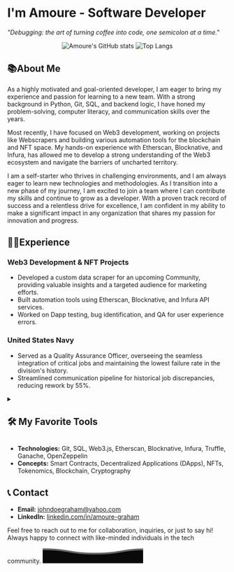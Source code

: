 # I'm Amoure - Software Developer

_"Debugging: the art of turning coffee into code, one semicolon at a time."_


<p align="center">
  <img src="https://github-readme-stats.vercel.app/api?username=dirtyhandscm&theme=chartreuse-dark&show_icons=true" alt="Amoure's GitHub stats" width="45%" />
  <img src="https://github-readme-stats.vercel.app/api/top-langs/?username=dirtyhandscm&layout=compact&theme=chartreuse-dark&langs_count=4" alt="Top Langs" width="45%" height="158" />
</p>


## 📚About Me

As a highly motivated and goal-oriented developer, I am eager to bring my experience and passion for learning to a new team. With a strong background in Python, Git, SQL, and backend logic, I have honed my problem-solving, computer literacy, and communication skills over the years.

Most recently, I have focused on Web3 development, working on projects like Webscrapers and building various automation tools for the blockchain and NFT space. My hands-on experience with Etherscan, Blocknative, and Infura, has allowed me to develop a strong understanding of the Web3 ecosystem and navigate the barriers of uncharted territory.

I am a self-starter who thrives in challenging environments, and I am always eager to learn new technologies and methodologies. As I transition into a new phase of my journey, I am excited to join a team where I can contribute my skills and continue to grow as a developer. With a proven track record of success and a relentless drive for excellence, I am confident in my ability to make a significant impact in any organization that shares my passion for innovation and progress.

## 👩‍💻Experience

### Web3 Development & NFT Projects

- Developed a custom data scraper for an upcoming Community, providing valuable insights and a targeted audience for marketing efforts.
- Built automation tools using Etherscan, Blocknative, and Infura API services.
- Worked on Dapp testing, bug identification, and QA for user experience errors.

### United States Navy

- Served as a Quality Assurance Officer, overseeing the seamless integration of critical jobs and maintaining the lowest failure rate in the division's history.
- Streamlined communication pipeline for historical job discrepancies, reducing rework by 55%.

<details> 
  <summary><h2>🛠️ My Favorite Tools</h2></summary>
 
  <!-- Some badges are from https://github.com/Ileriayo/markdown-badges -->

  <h3>👨‍💻 Programming and Markup Languages</h3>

  <p>
      <a href="https://github.com/search?q=user%3ADenverCoder1+language%3Abash"><img alt="Bash" src="https://img.shields.io/badge/Bash-121011.svg?logo=gnu-bash&logoColor=white"></a>
      <a href="https://github.com/search?q=user%3ADenverCoder1+language%3Acss"><img alt="CSS" src="https://img.shields.io/badge/CSS-1572B6.svg?logo=css3&logoColor=white"></a>
      <a href="https://github.com/search?q=user%3ADenverCoder1+language%3Ahtml"><img alt="HTML" src="https://img.shields.io/badge/HTML-E34F26.svg?logo=html5&logoColor=white"></a>
      <a href="https://github.com/search?q=user%3ADenverCoder1+language%3Ajavascript"><img alt="JavaScript" src="https://img.shields.io/badge/JavaScript-F7DF1E.svg?logo=javascript&logoColor=black"></a>
      <a href="https://github.com/search?q=user%3ADenverCoder1+language%3Amarkdown"><img alt="Markdown" src="https://img.shields.io/badge/Markdown-000000.svg?logo=markdown&logoColor=white"></a>
      <a href="https://github.com/search?q=user%3ADenverCoder1+language%3Ajavascript"><img alt="Node.js" src="https://img.shields.io/badge/Node.js-43853D.svg?logo=node.js&logoColor=white"></a>
      <a href="https://github.com/search?q=user%3ADenverCoder1+language%3Apython"><img alt="Python" src="https://img.shields.io/badge/Python-14354C.svg?logo=python&logoColor=white"></a>
      <a href="https://github.com/search?q=user%3ADenverCoder1+language%3Asql"><img alt="SQL" src="https://custom-icon-badges.demolab.com/badge/SQL-025E8C.svg?logo=database&logoColor=white"></a>
      <a href="https://github.com/search?q=user%3ADenverCoder1+language%3AtypeScript"><img alt="TypeScript" src="https://img.shields.io/badge/TypeScript-007ACC.svg?logo=typescript&logoColor=white"></a>
  </p>

  <h3>🧰 Frameworks and Libraries</h3>

  <p>
      <a href="#"><img alt="Discord.py" src="https://custom-icon-badges.demolab.com/badge/Discord.py-0d1620.svg?logo=dpy"></a>
      <a href="#"><img alt="Electron" src="https://img.shields.io/badge/Electron-20232e.svg?logo=electron&logoColor=white"></a>
      <a href="#"><img alt="Express.js" src="https://img.shields.io/badge/Express.js-404d59.svg?logo=express&logoColor=white"></a>
      <a href="#"><img alt="Flask" src="https://img.shields.io/badge/Flask-000000.svg?logo=flask&logoColor=white"></a>
      <a href="#"><img alt="GitHub Actions" src="https://img.shields.io/badge/GitHub%20Actions-2671E5.svg?logo=github%20actions&logoColor=white"></a>
      <a href="#"><img alt="Pandas" src="https://img.shields.io/badge/Pandas-150458.svg?logo=pandas&logoColor=white"></a>
    <a href="#"><img alt="pytest" src="https://img.shields.io/badge/pytest-0d1620.svg?logo=pytest"></a>
    <a href="#"><img alt="Selenium" src="https://img.shields.io/badge/Selenium-43B02A.svg?logo=selenium&logoColor=white"></a>
    <a href="#"><img alt="json" src="https://img.shields.io/badge/JSON-000000.svg?logo=json&logoColor=white"></a>
   <a href="#"><img alt="Twilio" src="https://img.shields.io/badge/Twilio-6D0F79.svg?logo=twilio&logoColor=white"></a>
    <a href="#"><img alt="Next.js" src="https://img.shields.io/badge/Next.js-000000.svg?logo=Next.js&logoColor=white"></a>
      <a href="#"><img alt="React" src="https://img.shields.io/badge/React-20232a.svg?logo=react&logoColor=%2361DAFB"></a>
    <a href="#"><img alt="Solidity" src="https://img.shields.io/badge/Solidity-000000.svg?logo=Solidity&logoColor=white"></a>
   <a href="#"><img alt="FastAPI" src="https://img.shields.io/badge/FastAPI-009688.svg?logo=fastapi&logoColor=white"></a>
    <a href="#"><img alt="BS" src="https://img.shields.io/badge/BeautifulSoup-000000.svg?logo=BeautifulSoup&logoColor=white"></a>
  </p>

  <h3>🗄️ Databases and Cloud Hosting</h3>

  <p>
      <a href="#"><img alt="GitHub Pages" src="https://img.shields.io/badge/GitHub%20Pages-327FC7.svg?logo=github&logoColor=white"></a>
      <a href="#"><img alt="Heroku" src="https://img.shields.io/badge/Heroku-430098.svg?logo=heroku&logoColor=white"></a>
      <a href="#"><img alt="MongoDB" src ="https://img.shields.io/badge/MongoDB-4ea94b.svg?logo=mongodb&logoColor=white"></a>
      <a href="#"><img alt="MySQL" src="https://img.shields.io/badge/MySQL-00f.svg?logo=mysql&logoColor=white"></a>
      <a href="#"><img alt="Notion" src="https://img.shields.io/badge/Notion-010101.svg?logo=notion&logoColor=white"></a>
      <a href="#"><img alt="Oracle" src ="https://img.shields.io/badge/Oracle-F00000.svg?logo=oracle&logoColor=white"></a>
      <a href="#"><img alt="PostgreSQL" src ="https://img.shields.io/badge/PostgreSQL-316192.svg?logo=postgresql&logoColor=white"></a>
      <a href="#"><img alt="Repl.it" src="https://img.shields.io/badge/Repl.it-0D101E.svg?logo=Replit&logoColor=white"></a>
      <a href="#"><img alt="SQLite" src ="https://img.shields.io/badge/SQLite-07405e.svg?logo=sqlite&logoColor=white"></a>
  </p>

  <h3>💻 Software and Applications</h3>

  <p>
      <a href="#"><img alt="Adobe" src="https://img.shields.io/badge/Adobe-FF0000.svg?logo=adobe&logoColor=white"></a>
      <a href="#"><img alt="Arch Linux" src="https://img.shields.io/badge/Arch%20Linux-1793D1.svg?logo=arch-linux&logoColor=white"></a>
      <a href="#"><img alt="Brave" src="https://img.shields.io/badge/-Brave-FB542B?logo=brave&logoColor=white"></a>
      <a href="#"><img alt="Discord" src="https://img.shields.io/badge/-Discord-5865F2.svg?logo=discord&logoColor=white"></a>
      <a href="#"><img alt="Git" src="https://img.shields.io/badge/Git-F05033.svg?logo=git&logoColor=white"></a>
      <a href="#"><img alt="GitHub Desktop" src="https://img.shields.io/badge/GitHub%20Desktop-8034A9.svg?logo=github&logoColor=white"></a>
      <a href="#"><img alt="Google Sheets" src="https://img.shields.io/badge/Sheets-34A853.svg?logo=google%20sheets&logoColor=white"></a>
      <a href="#"><img alt="OBS Studio" src="https://img.shields.io/badge/-OBS-302E31?logo=obs-studio&logoColor=white"></a>
      <a href="#"><img alt="Postman" src="https://img.shields.io/badge/Postman-FF6C37?logo=postman&logoColor=white"></a>
      <a href="#"><img alt="Stack Overflow" src="https://img.shields.io/badge/-Stack%20Overflow-FE7A16?logo=stack-overflow&logoColor=white"></a>
      <a href="#"><img alt="Visual Studio Code" src="https://img.shields.io/badge/Visual%20Studio%20Code-0078d7.svg?logo=visual-studio-code&logoColor=white"></a>
      <a href="#"><img alt="Canva" src="https://img.shields.io/badge/Canva-00C4CC?logo=canva&logoColor=white"></a>
      <a href="#"><img alt="Vim" src="https://img.shields.io/badge/Vim-019733.svg?logo=vim&logoColor=white"></a>
      <a href="#"><img alt="Windows" src="https://img.shields.io/badge/Windows-0078D6.svg?logo=windows&logoColor=white"></a>
      <a href="#"><img alt="Linux" src="https://img.shields.io/badge/Linux-FCC624.svg?logo=linux&logoColor=black"></a>
      <a href="#"><img alt="MacOS" src="https://img.shields.io/badge/MacOS-000000.svg?logo=apple&logoColor=white"></a>
      <a href="#"><img alt="Oracle" src="https://img.shields.io/badge/Oracle-F80000.svg?logo=oracle&logoColor=white"></a>
      <a href="#"><img alt="Remix" src="https://img.shields.io/badge/Remix-000000.svg?logo=remix&logoColor=white"></a>
      
  </p>
</details>

- **Technologies:** Git, SQL, Web3.js, Etherscan, Blocknative, Infura, Truffle, Ganache, OpenZeppelin
- **Concepts:** Smart Contracts, Decentralized Applications (DApps), NFTs, Tokenomics, Blockchain, Cryptography

## 📞 Contact 

- **Email:** johndoegraham@yahoo.com
- **LinkedIn:** [linkedin.com/in/amoure-graham](https://www.linkedin.com/in/amoure-graham)

Feel free to reach out to me for collaboration, inquiries, or just to say hi! Always happy to connect with like-minded individuals in the tech community.
<a href="#"><img alt="Wave" src="Bottom.svg"></a>
